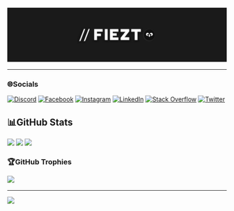 <p align="center">
  <a href="https://fiezt.ga" target="_blank">
    <img src="assets/top-cover.jpg">
  </a>
</p>

---

### 🌐Socials

[![Discord](https://img.shields.io/badge/Discord-%237289DA.svg?logo=discord&logoColor=white&style=for-the-badge)](https://discord.gg/F7ZK6ssMUm) [![Facebook](https://img.shields.io/badge/Facebook-%231877F2.svg?logo=Facebook&logoColor=white&style=for-the-badge)](https://facebook.com/fieztazica) [![Instagram](https://img.shields.io/badge/Instagram-%23E4405F.svg?logo=Instagram&logoColor=white&style=for-the-badge)](https://instagram.com/fiezt.1492) [![LinkedIn](https://img.shields.io/badge/LinkedIn-%230077B5.svg?logo=linkedin&logoColor=white&style=for-the-badge)](https://linkedin.com/in/fiezt) [![Stack Overflow](https://img.shields.io/badge/-Stackoverflow-FE7A16?logo=stack-overflow&logoColor=white&style=for-the-badge)](https://stackoverflow.com/users/14660191) [![Twitter](https://img.shields.io/badge/Twitter-%231DA1F2.svg?logo=Twitter&logoColor=white&style=for-the-badge)](https://twitter.com/fieztazica)

## 📊GitHub Stats

<p>
  <img src="https://github-readme-stats.vercel.app/api?username=fiezt1492&theme=dracula&hide_border=true&include_all_commits=false&count_private=false" height="128">
  <img src="https://github-readme-streak-stats.herokuapp.com/?user=fiezt1492&theme=dracula&hide_border=true" height="128">
  <img src="https://github-readme-stats.vercel.app/api/top-langs/?username=fiezt1492&theme=dracula&hide_border=true&include_all_commits=false&count_private=false&layout=compact" height="128">
</p>

### 🏆GitHub Trophies

![](https://github-profile-trophy.vercel.app/?username=fiezt1492&theme=dracula&no-frame=true&no-bg=false&margin-w=4)

---
![](https://komarev.com/ghpvc/?username=fiezt1492&label=Views&color=ff79c6&style=for-the-badge)
